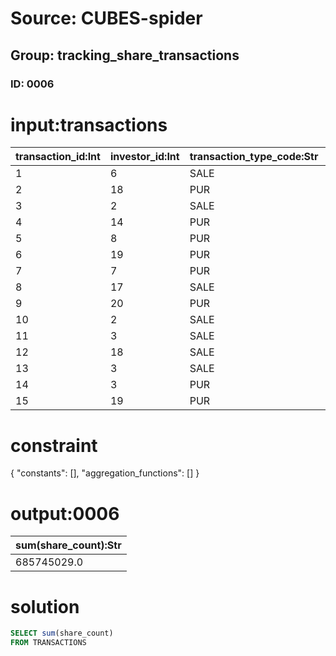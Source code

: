 # Source: CUBES-spider
## Group: tracking_share_transactions
### ID: 0006

# input:transactions

| transaction_id:Int | investor_id:Int | transaction_type_code:Str | date_of_transaction:Str | amount_of_transaction:Dbl | share_count:Str | other_details:Str |
|---|---|---|---|---|---|---|
| 1 | 6 | SALE | 1988-09-16 19:02:51 | 302507.6996 | 8718572.0 | nan |
| 2 | 18 | PUR | 1982-06-06 17:19:00 | 27.257 | 9.0 | nan |
| 3 | 2 | SALE | 1979-04-27 06:03:59 | 48777.969 | 8580.0 | nan |
| 4 | 14 | PUR | 2001-11-28 15:06:25 | 4.5263 | 8040.0 | nan |
| 5 | 8 | PUR | 1977-08-17 13:13:30 | 0.0 | 930.0 | nan |
| 6 | 19 | PUR | 1985-10-08 13:13:39 | 207484122.2796 | 2751.0 | nan |
| 7 | 7 | PUR | 1990-12-02 09:03:38 | 822.803 | 1522.0 | nan |
| 8 | 17 | SALE | 2004-01-18 20:37:50 | 78035671.4424 | 96178.0 | nan |
| 9 | 20 | PUR | 1977-08-13 02:18:47 | 82057.207 | nan | nan |
| 10 | 2 | SALE | 1981-01-28 08:07:03 | 29.3534 | 1654756.0 | nan |
| 11 | 3 | SALE | 2000-04-03 20:55:43 | 0.0 | 674529892.0 | nan |
| 12 | 18 | SALE | 1983-11-01 17:57:27 | 1.0 | 587.0 | nan |
| 13 | 3 | SALE | 2002-04-07 20:28:37 | 183.2 | nan | nan |
| 14 | 3 | PUR | 2002-09-13 03:04:56 | 0.0 | 630021.0 | nan |
| 15 | 19 | PUR | 1997-12-30 05:05:40 | 8.9 | 93191.0 | nan |

# constraint

{
  "constants": [],
  "aggregation_functions": []
}

# output:0006

| sum(share_count):Str |
|---|
| 685745029.0 |

# solution

```sql
SELECT sum(share_count)
FROM TRANSACTIONS
```
